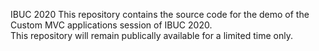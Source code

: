 IBUC 2020
This repository contains the source code for the demo of the Custom MVC applications session of IBUC 2020.<br>
This repository will remain publically available for a limited time only.
